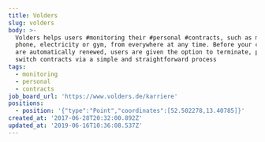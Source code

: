 ```yaml
---
title: Volders
slug: volders
body: >-
  Volders helps users #monitoring their #personal #contracts, such as mobile
  phone, electricity or gym, from everywhere at any time. Before your contracts
  are automatically renewed, users are given the option to terminate, prolong or
  switch contracts via a simple and straightforward process
tags:
  - monitoring
  - personal
  - contracts
job_board_url: 'https://www.volders.de/karriere'
positions:
  - position: '{"type":"Point","coordinates":[52.502278,13.40785]}'
created_at: '2017-06-28T20:32:00.892Z'
updated_at: '2019-06-16T10:36:08.537Z'
---
```


